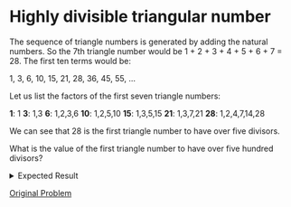 # Highly divisible triangular number

The sequence of triangle numbers is generated by adding the natural numbers. So the 7th triangle number would be 1 + 2 + 3 + 4 + 5 + 6 + 7 = 28. The first ten terms would be:

1, 3, 6, 10, 15, 21, 28, 36, 45, 55, ...

Let us list the factors of the first seven triangle numbers:

**1**: 1
**3**: 1,3
**6**: 1,2,3,6
**10**: 1,2,5,10
**15**: 1,3,5,15
**21**: 1,3,7,21
**28**: 1,2,4,7,14,28

We can see that 28 is the first triangle number to have over five divisors.

What is the value of the first triangle number to have over five hundred divisors?

<details> 
<summary>Expected Result</summary>
<pre>
76576500
</pre>
</details>

[Original Problem](https://projecteuler.net/problem=12)
